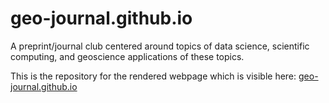 # geo-journal.github.io
A preprint/journal club centered around topics of data science, scientific computing, and geoscience applications of these topics.

This is the repository for the rendered webpage which is visible here: [geo-journal.github.io](https://geo-journal.github.io)

